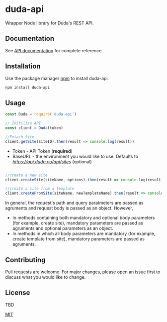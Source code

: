 # duda-api

Wrapper Node library for Duda's REST API.

## Documentation

See [API documentation](https://developer.duda.co/reference) for complete reference.

## Installation

Use the package manager [npm](https://npmjs.com) to install duda-api.

```bash
npm install duda-api
```

## Usage


```javascript
const Duda = require('duda-api')

// Initilize API
const client = Duda(token) 

//Fetach Site
client.getSite(siteID).then(result => console.log(result))
```

- Token - API Token (**required**)
- BaseURL - the environment you would like to use. Defaults to *https://api.duda.co/api/sites* (optional)

```javascript

//create a new site
client.createSite(siteName, options).then(result => console.log(result))

//create a site from a template
client.createFromSite(siteName, newTemplateName).then(result => console.log(result))
```

In general, the request's path and query paratmeters are passed as agruments and request body is passed as an object. However, 
- In methods containing both mandatory and optional body parameters (for example, create site), mandatory parameters are passed as agruments and optional parameters as an object.
- In methods in which all body parameters are mandatory (for example, create template from site), mandatory parameters are passed as agruments.


## Contributing
Pull requests are welcome. For major changes, please open an issue first to discuss what you would like to change.

## License
TBD

[MIT](https://choosealicense.com/licenses/mit/)